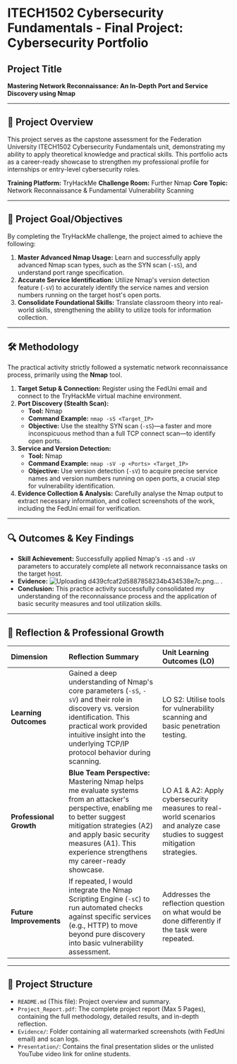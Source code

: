 # ITECH1502 Cybersecurity Fundamentals - Final Project: Cybersecurity Portfolio

## Project Title
**Mastering Network Reconnaissance: An In-Depth Port and Service Discovery using Nmap**

---

## 🚀 Project Overview

This project serves as the capstone assessment for the Federation University ITECH1502 Cybersecurity Fundamentals unit, demonstrating my ability to apply theoretical knowledge and practical skills. This portfolio acts as a career-ready showcase to strengthen my professional profile for internships or entry-level cybersecurity roles.

**Training Platform:** TryHackMe
**Challenge Room:** Further Nmap
**Core Topic:** Network Reconnaissance & Fundamental Vulnerability Scanning

---

## 🎯 Project Goal/Objectives

By completing the TryHackMe challenge, the project aimed to achieve the following:

1.  **Master Advanced Nmap Usage:** Learn and successfully apply advanced Nmap scan types, such as the SYN scan (`-sS`), and understand port range specification.
2.  **Accurate Service Identification:** Utilize Nmap's version detection feature (`-sV`) to accurately identify the service names and version numbers running on the target host's open ports.
3.  **Consolidate Foundational Skills:** Translate classroom theory into real-world skills, strengthening the ability to utilize tools for information collection.

---

## 🛠️ Methodology

The practical activity strictly followed a systematic network reconnaissance process, primarily using the **Nmap** tool.

1.  **Target Setup & Connection:** Register using the FedUni email and connect to the TryHackMe virtual machine environment.
2.  **Port Discovery (Stealth Scan):**
    * **Tool:** Nmap
    * **Command Example:** `nmap -sS <Target_IP>`
    * **Objective:** Use the stealthy SYN scan (`-sS`)—a faster and more inconspicuous method than a full TCP connect scan—to identify open ports.
3.  **Service and Version Detection:**
    * **Tool:** Nmap
    * **Command Example:** `nmap -sV -p <Ports> <Target_IP>`
    * **Objective:** Use version detection (`-sV`) to acquire precise service names and version numbers running on open ports, a crucial step for vulnerability identification.
4.  **Evidence Collection & Analysis:** Carefully analyse the Nmap output to extract necessary information, and collect screenshots of the work, including the FedUni email for verification.

---

## 🔍 Outcomes & Key Findings

* **Skill Achievement:** Successfully applied Nmap's `-sS` and `-sV` parameters to accurately complete all network reconnaissance tasks on the target host.
* **Evidence:** ![Uploading d439cfcaf2d5887858234b434538e7c.png…]()
.
* **Conclusion:** This practice activity successfully consolidated my understanding of the reconnaissance process and the application of basic security measures and tool utilization skills.

---

## 🧠 Reflection & Professional Growth

| Dimension | Reflection Summary | Unit Learning Outcomes (LO) |
| :--- | :--- | :--- |
| **Learning Outcomes** | Gained a deep understanding of Nmap's core parameters (`-sS`, `-sV`) and their role in discovery vs. version identification. This practical work provided intuitive insight into the underlying TCP/IP protocol behavior during scanning. | LO S2: Utilise tools for vulnerability scanning and basic penetration testing. |
| **Professional Growth** | **Blue Team Perspective:** Mastering Nmap helps me evaluate systems from an attacker's perspective, enabling me to better suggest mitigation strategies (A2) and apply basic security measures (A1). This experience strengthens my career-ready showcase. | LO A1 & A2: Apply cybersecurity measures to real-world scenarios and analyze case studies to suggest mitigation strategies. |
| **Future Improvements** | If repeated, I would integrate the Nmap Scripting Engine (`-sC`) to run automated checks against specific services (e.g., HTTP) to move beyond pure discovery into basic vulnerability assessment. | Addresses the reflection question on what would be done differently if the task were repeated. |

---

## 📂 Project Structure

* `README.md` (This file): Project overview and summary.
* `Project_Report.pdf`: The complete project report (Max 5 Pages), containing the full methodology, detailed results, and in-depth reflection.
* `Evidence/`: Folder containing all watermarked screenshots (with FedUni email) and scan logs.
* `Presentation/`: Contains the final presentation slides or the unlisted YouTube video link for online students.
